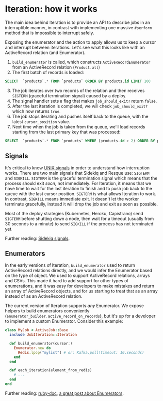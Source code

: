 # Iteration: how it works

The main idea behind Iteration is to provide an API to describe jobs in an interruptible manner, in contrast with implementing one massive `#perform` method that is impossible to interrupt safely.

Exposing the enumerator and the action to apply allows us to keep a cursor and interrupt between iterations. Let's see what this looks like with an  ActiveRecord relation (and Enumerator).

1. `build_enumerator` is called, which constructs `ActiveRecordEnumerator` from an ActiveRecord relation (`Product.all`)
2. The first batch of records is loaded:

```sql
SELECT  `products`.* FROM `products` ORDER BY products.id LIMIT 100
```

3. The job iterates over two records of the relation and then receives `SIGTERM` (graceful termination signal) caused by a deploy.
4. The signal handler sets a flag that makes `job_should_exit?` return `false`.
5. After the last iteration is completed, we will check `job_should_exit?` which now returns `true`.
6. The job stops iterating and pushes itself back to the queue, with the latest `cursor_position` value.
7. Next time when the job is taken from the queue, we'll load records starting from the last primary key that was processed:

```sql
SELECT  `products`.* FROM `products` WHERE (products.id > 2) ORDER BY products.id LIMIT 100
```

## Signals

It's critical to know [UNIX signals](https://www.tutorialspoint.com/unix/unix-signals-traps.htm) in order to understand how interruption works. There are two main signals that Sidekiq and Resque use: `SIGTERM` and `SIGKILL`. `SIGTERM` is the graceful termination signal which means that the process should exit _soon_, not immediately. For Iteration, it means that we have time to wait for the last iteration to finish and to push job back to the queue with the last cursor position.
`SIGTERM` is what allows Iteration to work. In contrast, `SIGKILL` means immediate exit. It doesn't let the worker terminate gracefully, instead it will drop the job and exit as soon as possible.

Most of the deploy strategies (Kubernetes, Heroku, Capistrano) send `SIGTERM` before shutting down a node, then wait for a timeout (usually from 30 seconds to a minute) to send `SIGKILL` if the process has not terminated yet.

Further reading: [Sidekiq signals](https://github.com/mperham/sidekiq/wiki/Signals).

## Enumerators

In the early versions of Iteration, `build_enumerator` used to return ActiveRecord relations directly, and we would infer the Enumerator based on the type of object. We used to support ActiveRecord relations, arrays and CSVs. This made it hard to add support for other types of enumerations, and it was easy for developers to make mistakes and return an array of ActiveRecord objects, and for us starting to treat that as an array instead of as an ActiveRecord relation.

The current version of Iteration supports _any_ Enumerator. We expose helpers to build enumerators conveniently (`enumerator_builder.active_record_on_records`), but it's up for a developer to implement a custom Enumerator. Consider this example:

```ruby
class MyJob < ActiveJob::Base
  include JobIteration::Iteration

  def build_enumerator(cursor:)
    Enumerator.new do
      Redis.lpop("mylist") # or: Kafka.poll(timeout: 10.seconds)
    end
  end

  def each_iteration(element_from_redis)
    # ...
  end
end
```

Further reading: [ruby-doc](http://ruby-doc.org/core-2.5.1/Enumerator.html), [a great post about Enumerators](http://blog.arkency.com/2014/01/ruby-to-enum-for-enumerator/).
